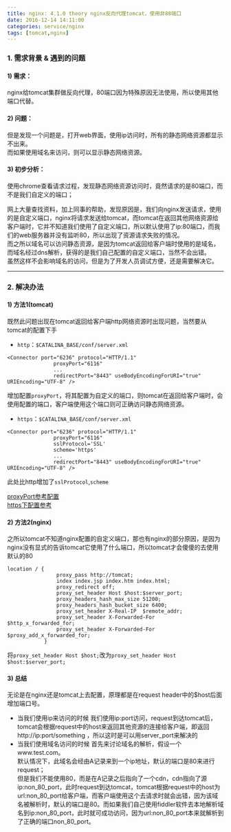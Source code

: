 ```yaml
---
title: nginx: 4.1.0 theory nginx反向代理tomcat，使用非80端口
date: 2016-12-14 14:11:00
categories: service/nginx
tags: [tomcat,nginx]
---
```


### 1. 需求背景 & 遇到的问题
#### 1) 需求：  
nginx给tomcat集群做反向代理，80端口因为特殊原因无法使用，所以使用其他端口代替。  
#### 2) 问题：  
但是发现一个问题是，打开web界面，使用ip访问时，所有的静态网络资源都显示不出来。  
而如果使用域名来访问，则可以显示静态网络资源。
#### 3) 初步分析：
使用chrome查看请求过程，发现静态网络资源访问时，竟然请求的是80端口，而不是我们自定义的端口；  

网上大量查找资料，加上同事的帮助，发现原因是，我们向nginx发送请求，使用的是自定义端口，nginx将请求发送给tomcat，而tomcat在返回其他网络资源给客户端时，它并不知道我们使用了自定义端口，所以默认使用了ip:80端口，而我们的web服务器并没有监听80，所以出现了资源请求失败的情况。  
而之所以域名可以访问静态资源，是因为tomcat返回给客户端时使用的是域名，而域名经过dns解析，获得的是我们自己配置的自定义端口，当然不会出错。  
虽然这样不会影响域名的访问，但是为了开发人员调试方便，还是需要解决它。

---

### 2. 解决办法
#### 1) 方法1(tomcat)
既然此问题出现在tomcat返回给客户端http网络资源时出现问题，当然要从tomcat的配置下手  
- `http`：`$CATALINA_BASE/conf/server.xml`
```
<Connector port="6236" protocol="HTTP/1.1"
               proxyPort="6116"
               ...
               redirectPort="8443" useBodyEncodingForURI="true" URIEncoding="UTF-8" />
```
增加配置`proxyPort`，将其配置为自定义的端口，则tomcat在返回给客户端时，会使用配置的端口，客户端使用这个端口则可正确访问静态网络资源。

- `https`：`$CATALINA_BASE/conf/server.xml`
```
<Connector port="6236" protocol="HTTP/1.1"
               proxyPort="6116"
               sslProtocol='SSL'
               scheme='https'
               ...
               redirectPort="8443" useBodyEncodingForURI="true" URIEncoding="UTF-8" />
```
此处比http增加了`sslProtocol`,`scheme`  

[proxyPort参考配置](http://www.ituring.com.cn/article/48042)  
[https下配置参考](http://stackoverflow.com/questions/3561667/can-i-run-tomcat-securely-on-port-443-and-insecurely-on-8080)

#### 2) 方法2(nginx)
之所以tomcat不知道nginx配置的自定义端口，那也有nginx的部分原因，是因为nginx没有显式的告诉tomcat它使用了什么端口，所以tomcat才会傻傻的去使用默认的80
```
location / {
                proxy_pass http://tomcat;
                index index.jsp index.htm index.html;
                proxy_redirect off;
                proxy_set_header Host $host:$server_port;
                proxy_headers_hash_max_size 51200;
                proxy_headers_hash_bucket_size 6400;
                proxy_set_header X-Real-IP  $remote_addr;
                proxy_set_header X-Forwarded-For $http_x_forwarded_for;
                proxy_set_header X-Forwarded-For $proxy_add_x_forwarded_for;
            }
```
将`proxy_set_header Host $host;`改为`proxy_set_header Host $host:$server_port;`

#### 3) 总结
无论是在nginx还是tomcat上去配置，原理都是在request header中的$host后面增加端口号。
- 当我们使用ip来访问的时候
我们使用ip:port访问，request到达tomcat后，tomcat会根据request中的host来返回其他资源的连接给客户端，即返回http://ip:port/something ，所以这时是可以用server_port来解决的
- 当我们使用域名访问的时候
首先来讨论域名的解析，假设一个www.test.com。  
默认情况下，此域名会经由A记录来到一个ip地址，默认的端口是80来进行request；  
但是我们不能使用80，而是在A记录之后指向了一个cdn，cdn指向了源ip:non_80_port，此时request到达tomcat，tomcat根据request中的host为url:non_80_port给客户端，而客户端使用这个去请求时就会出错，因为该域名被解析时，默认的端口是80。而如果我们自己使用fiddler软件去本地解析域名到ip:non_80_port，此时就可成功访问，因为url:non_80_port本来就解析到了正确的端口non_80_port。
